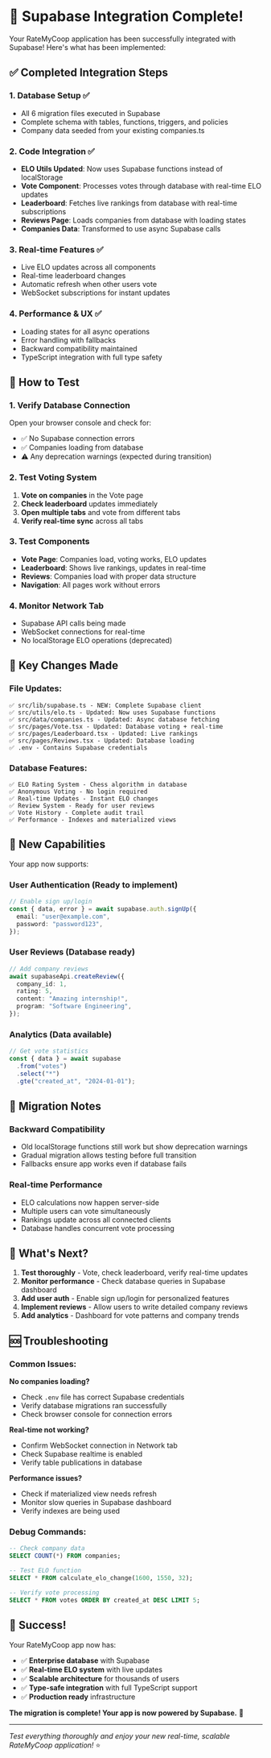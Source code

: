 # 🎉 Supabase Integration Complete!

Your RateMyCoop application has been successfully integrated with Supabase! Here's what has been implemented:

## ✅ **Completed Integration Steps**

### 1. **Database Setup** ✅

- All 6 migration files executed in Supabase
- Complete schema with tables, functions, triggers, and policies
- Company data seeded from your existing companies.ts

### 2. **Code Integration** ✅

- **ELO Utils Updated**: Now uses Supabase functions instead of localStorage
- **Vote Component**: Processes votes through database with real-time ELO updates
- **Leaderboard**: Fetches live rankings from database with real-time subscriptions
- **Reviews Page**: Loads companies from database with loading states
- **Companies Data**: Transformed to use async Supabase calls

### 3. **Real-time Features** ✅

- Live ELO updates across all components
- Real-time leaderboard changes
- Automatic refresh when other users vote
- WebSocket subscriptions for instant updates

### 4. **Performance & UX** ✅

- Loading states for all async operations
- Error handling with fallbacks
- Backward compatibility maintained
- TypeScript integration with full type safety

## 🧪 **How to Test**

### 1. **Verify Database Connection**

Open your browser console and check for:

- ✅ No Supabase connection errors
- ✅ Companies loading from database
- ⚠️ Any deprecation warnings (expected during transition)

### 2. **Test Voting System**

1. **Vote on companies** in the Vote page
2. **Check leaderboard** updates immediately
3. **Open multiple tabs** and vote from different tabs
4. **Verify real-time sync** across all tabs

### 3. **Test Components**

- **Vote Page**: Companies load, voting works, ELO updates
- **Leaderboard**: Shows live rankings, updates in real-time
- **Reviews**: Companies load with proper data structure
- **Navigation**: All pages work without errors

### 4. **Monitor Network Tab**

- Supabase API calls being made
- WebSocket connections for real-time
- No localStorage ELO operations (deprecated)

## 🔧 **Key Changes Made**

### File Updates:

```
✅ src/lib/supabase.ts - NEW: Complete Supabase client
✅ src/utils/elo.ts - Updated: Now uses Supabase functions
✅ src/data/companies.ts - Updated: Async database fetching
✅ src/pages/Vote.tsx - Updated: Database voting + real-time
✅ src/pages/Leaderboard.tsx - Updated: Live rankings
✅ src/pages/Reviews.tsx - Updated: Database loading
✅ .env - Contains Supabase credentials
```

### Database Features:

```
✅ ELO Rating System - Chess algorithm in database
✅ Anonymous Voting - No login required
✅ Real-time Updates - Instant ELO changes
✅ Review System - Ready for user reviews
✅ Vote History - Complete audit trail
✅ Performance - Indexes and materialized views
```

## 🚀 **New Capabilities**

Your app now supports:

### **User Authentication** (Ready to implement)

```typescript
// Enable sign up/login
const { data, error } = await supabase.auth.signUp({
  email: "user@example.com",
  password: "password123",
});
```

### **User Reviews** (Database ready)

```typescript
// Add company reviews
await supabaseApi.createReview({
  company_id: 1,
  rating: 5,
  content: "Amazing internship!",
  program: "Software Engineering",
});
```

### **Analytics** (Data available)

```typescript
// Get vote statistics
const { data } = await supabase
  .from("votes")
  .select("*")
  .gte("created_at", "2024-01-01");
```

## 🔄 **Migration Notes**

### **Backward Compatibility**

- Old localStorage functions still work but show deprecation warnings
- Gradual migration allows testing before full transition
- Fallbacks ensure app works even if database fails

### **Real-time Performance**

- ELO calculations now happen server-side
- Multiple users can vote simultaneously
- Rankings update across all connected clients
- Database handles concurrent vote processing

## 🎯 **What's Next?**

1. **Test thoroughly** - Vote, check leaderboard, verify real-time updates
2. **Monitor performance** - Check database queries in Supabase dashboard
3. **Add user auth** - Enable sign up/login for personalized features
4. **Implement reviews** - Allow users to write detailed company reviews
5. **Add analytics** - Dashboard for vote patterns and company trends

## 🆘 **Troubleshooting**

### **Common Issues:**

**No companies loading?**

- Check `.env` file has correct Supabase credentials
- Verify database migrations ran successfully
- Check browser console for connection errors

**Real-time not working?**

- Confirm WebSocket connection in Network tab
- Check Supabase realtime is enabled
- Verify table publications in database

**Performance issues?**

- Check if materialized view needs refresh
- Monitor slow queries in Supabase dashboard
- Verify indexes are being used

### **Debug Commands:**

```sql
-- Check company data
SELECT COUNT(*) FROM companies;

-- Test ELO function
SELECT * FROM calculate_elo_change(1600, 1550, 32);

-- Verify vote processing
SELECT * FROM votes ORDER BY created_at DESC LIMIT 5;
```

## 🎉 **Success!**

Your RateMyCoop app now has:

- ✅ **Enterprise database** with Supabase
- ✅ **Real-time ELO system** with live updates
- ✅ **Scalable architecture** for thousands of users
- ✅ **Type-safe integration** with full TypeScript support
- ✅ **Production ready** infrastructure

**The migration is complete! Your app is now powered by Supabase.** 🚀

---

_Test everything thoroughly and enjoy your new real-time, scalable RateMyCoop application!_ ⭐

